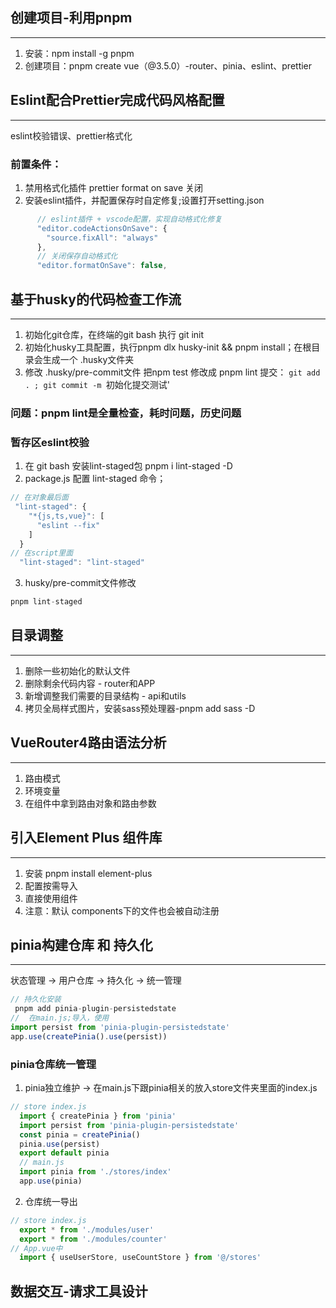 ## 创建项目-利用pnpm
***
1. 安装：npm install -g pnpm
2. 创建项目：pnpm create vue（@3.5.0）-router、pinia、eslint、prettier
## Eslint配合Prettier完成代码风格配置
***
eslint校验错误、prettier格式化
### 前置条件：
1. 禁用格式化插件 prettier format on save 关闭
2. 安装eslint插件，并配置保存时自定修复;设置打开setting.json
```javascript
      // eslint插件 + vscode配置，实现自动格式化修复
      "editor.codeActionsOnSave": {
        "source.fixAll": "always"
      },
      // 关闭保存自动格式化
      "editor.formatOnSave": false,
```
## 基于husky的代码检查工作流
***
1. 初始化git仓库，在终端的git bash 执行 git init
2. 初始化husky工具配置，执行pnpm dlx husky-init && pnpm install；在根目录会生成一个 .husky文件夹
3. 修改 .husky/pre-commit文件 把npm test 修改成 pnpm lint
提交： ``git add . ; git commit -m ``初始化提交测试'
### 问题：pnpm lint是全量检查，耗时问题，历史问题
### 暂存区eslint校验
1. 在 git bash 安装lint-staged包 pnpm i lint-staged -D
2. package.js 配置 lint-staged 命令；
```javascript
// 在对象最后面
 "lint-staged": {
    "*{js,ts,vue}": [
      "eslint --fix"
    ]
  }
// 在script里面
  "lint-staged": "lint-staged"
```
3. husky/pre-commit文件修改
```javascript
pnpm lint-staged
```
## 目录调整
***
1. 删除一些初始化的默认文件
2. 删除剩余代码内容 - router和APP
3. 新增调整我们需要的目录结构 - api和utils
4. 拷贝全局样式图片，安装sass预处理器-pnpm add sass -D
## VueRouter4路由语法分析
***
1. 路由模式
2. 环境变量
3. 在组件中拿到路由对象和路由参数
## 引入Element Plus 组件库
***
1. 安装 pnpm install element-plus
2. 配置按需导入 
3. 直接使用组件
4. 注意：默认 components下的文件也会被自动注册
## pinia构建仓库 和 持久化
***
状态管理 -> 用户仓库 -> 持久化 -> 统一管理
```javascript
// 持久化安装
 pnpm add pinia-plugin-persistedstate
//  在main.js;导入，使用
import persist from 'pinia-plugin-persistedstate'
app.use(createPinia().use(persist))
```
### pinia仓库统一管理
1. pinia独立维护 -> 在main.js下跟pinia相关的放入store文件夹里面的index.js
```javascript
// store index.js
  import { createPinia } from 'pinia'
  import persist from 'pinia-plugin-persistedstate'
  const pinia = createPinia()
  pinia.use(persist)
  export default pinia
  // main.js
  import pinia from './stores/index'
  app.use(pinia)
```
2. 仓库统一导出
```javascript
// store index.js
  export * from './modules/user'
  export * from './modules/counter'
// App.vue中
  import { useUserStore, useCountStore } from '@/stores'
```

## 数据交互-请求工具设计

